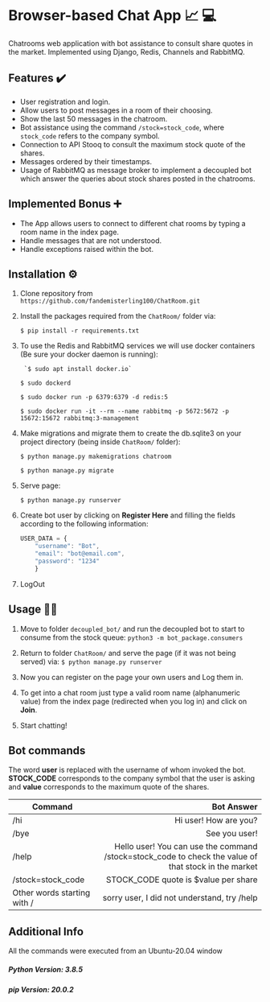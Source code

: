 # Browser-based Chat App  📈 💻
Chatrooms web application with bot assistance to consult share quotes in the market. Implemented using Django, Redis, Channels and RabbitMQ.

## Features ✔️

-  User registration and login.
- Allow users to post messages in a room of their choosing.
- Show the last 50 messages in the chatroom.
- Bot assistance using the command `/stock=stock_code`, where `stock_code` refers to the company symbol.
- Connection to API Stooq to consult the maximum stock quote of the shares.
- Messages ordered by their timestamps.
- Usage of RabbitMQ as message broker to implement a decoupled bot which answer the queries about stock shares posted in the chatrooms.
## Implemented Bonus ➕
- The App allows users to connect to different chat rooms by typing a room name in the index page.
- Handle messages that are not understood.
- Handle exceptions raised within the bot.

## Installation ⚙️
1. Clone repository from `https://github.com/fandemisterling100/ChatRoom.git`
2. Install the packages required from the `ChatRoom/` folder via:

	`$ pip install -r requirements.txt`

3.  To use the Redis and RabbitMQ services we will use docker containers (Be sure your docker daemon is running):

    	 `$ sudo apt install docker.io` 

	 `$ sudo dockerd`

	 `$ sudo docker run -p 6379:6379 -d redis:5`

	 `$ sudo docker run -it --rm --name rabbitmq -p 5672:5672 -p 15672:15672 rabbitmq:3-management`


4.   Make migrations and migrate them to create the db.sqlite3 on your project directory (being inside `ChatRoom/` folder):

	 `$ python manage.py makemigrations chatroom`

	 `$ python manage.py migrate`

5. Serve page:

	`$ python manage.py runserver`

6.  Create bot user by clicking on **Register Here** and filling the fields according to the following information:

	```javascript
	USER_DATA = {
		"username": "Bot",
		"email": "bot@email.com",
		"password": "1234" 
		}
	```

7. LogOut

## Usage 🧑‍💻
1. Move to folder `decoupled_bot/` and run the decoupled bot to start to consume from the stock queue:
 `python3 -m bot_package.consumers`
 
2. Return to folder `ChatRoom/` and serve the page (if it was not being served) via: `$ python manage.py runserver`

3. Now you can register on the page your own users and Log them in.
4. To get into a chat room just type a valid room name (alphanumeric value) from the index page (redirected when you log in) and click on **Join**.
5. Start chatting!

## Bot commands
The word **user** is replaced with the username of whom invoked the bot. **STOCK_CODE** corresponds to the company symbol that the user is asking and **value** corresponds to the maximum quote of the shares.

| Command     | Bot Answer |
| --------- | -----:|
| /hi  | Hi user! How are you? |
| /bye     |   See you user! |
| /help      |    Hello user! You can use the command /stock=stock_code to check the value of that stock in the market |
| /stock=stock_code      |   STOCK_CODE quote is $value per share |
| Other words starting with / | sorry user, I did not understand, try /help |


## Additional Info
All the commands were executed from an Ubuntu-20.04 window
##### Python Version: 3.8.5
##### pip Version: 20.0.2
